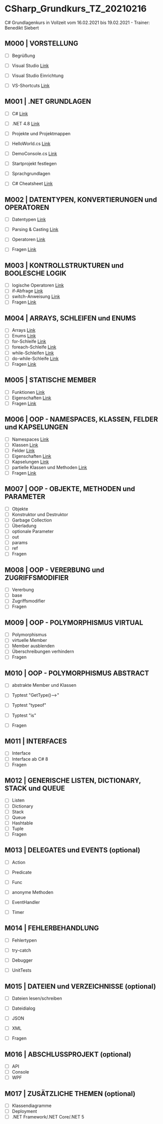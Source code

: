# CSharp_Grundkurs_TZ_20210216
C# Grundlagenkurs in Vollzeit vom 16.02.2021 bis 19.02.2021 - Trainer: Benedikt Siebert

## M000 | VORSTELLUNG

- [ ] Begrüßung
- [ ] Visual Studio [Link](https://visualstudio.microsoft.com/de/)
- [ ] Visual Studio Einrichtung
- [ ] VS-Shortcuts [Link](VS-SHORTCUTS.md)


## M001 | .NET GRUNDLAGEN
- [ ] C# [Link](https://docs.microsoft.com/de-de/dotnet/csharp/)
- [ ] .NET 4.8 [Link](https://docs.microsoft.com/de-de/dotnet/api/?view=netframework-4.8)
- [ ] Projekte und Projektmappen
- [ ] HelloWorld.cs [Link](Uebungen/Modul001_01_HelloWorld/Program.cs)
- [ ] DemoConsole.cs [Link](Uebungen/Modul001_02_DemoConsole/Program.cs)
- [ ] Startprojekt festlegen
- [ ] Sprachgrundlagen
- [ ] C# Cheatsheet [Link](CSHARP-CHEATSHEET.md)


## M002 | DATENTYPEN, KONVERTIERUNGEN und OPERATOREN
- [ ] Datentypen [Link](Uebungen/Modul002_01_Datentypen/Program.cs) 
- [ ] Parsing & Casting [Link](Uebungen/Modul002_02_ParsingCasting/Program.cs) 
- [ ] Operatoren [Link](Uebungen/Modul002_03_Operatoren/Program.cs) 
- [ ] Fragen [Link](Uebungen/Modul002_Fragen/Program.cs) 
  

## M003 | KONTROLLSTRUKTUREN und BOOLESCHE LOGIK
- [ ] logische Operatoren [Link](Uebungen/Modul003_01_BoolescheLogik/Program.cs) 
- [ ] if-Abfrage [Link](Uebungen/Modul003_02_Kontrollstrukturen/Program.cs) 
- [ ] switch-Anweisung [Link](Uebungen/Modul003_02_Kontrollstrukturen/Program.cs) 
- [ ] Fragen [Link](Uebungen/Modul003_Fragen/Program.cs) 

## M004 | ARRAYS, SCHLEIFEN und ENUMS
- [ ] Arrays [Link](Uebungen/Modul004_01_Arrays/Program.cs) 
- [ ] Enums [Link](Uebungen/Modul004_02_Enumeratoren/Program.cs) 
- [ ] for-Schleife [Link](Uebungen/Modul004_03_Schleifen/Program.cs) 
- [ ] foreach-Schleife [Link](Uebungen/Modul004_03_Schleifen/Program.cs) 
- [ ] while-Schleifen [Link](Uebungen/Modul004_03_Schleifen/Program.cs) 
- [ ] do-while-Schleife [Link](Uebungen/Modul004_03_Schleifen/Program.cs) 
- [ ] Fragen [Link](Uebungen/Modul004_Fragen/Program.cs) 

## M005 | STATISCHE MEMBER
- [ ] Funktionen [Link](Uebungen/Modul005_01_statischeMember/Program.cs) 
- [ ] Eigenschaften [Link](Uebungen/Modul005_01_statischeMember/Program.cs) 
- [ ] Fragen [Link](Uebungen/Modul005_Fragen/Program.cs) 

## M006 | OOP - NAMESPACES, KLASSEN, FELDER und KAPSELUNGEN
- [ ] Namespaces [Link](Uebungen/Modul006_01_NamespaceKlassen/Program.cs) 
- [ ] Klassen [Link](Uebungen/Modul006_01_NamespaceKlassen/Program.cs) 
- [ ] Felder [Link](Uebungen/Modul006_02_FelderEigenschaften/Felder.cs) 
- [ ] Eigenschaften [Link](Uebungen/Modul006_02_FelderEigenschaften/Eigenschaften.cs) 
- [ ] Kapselungen [Link](Uebungen/Modul006_02_FelderEigenschaften/Eigenschaften.cs) 
- [ ] partielle Klassen und Methoden [Link](Uebungen/Modul006_03_partielleKlassenMethoden/Program.cs) 
- [ ] Fragen [Link](Uebungen/Modul006_Fragen) 

## M007 | OOP - OBJEKTE, METHODEN und PARAMETER
- [ ] Objekte <!--[Link](Uebungen/Modul007_01_Objekte/Program.cs)--> 
- [ ] Konstruktor und Destruktor <!--[Link](Uebungen/Modul007_01_Objekte/Program.cs)--> 
- [ ] Garbage Collection
- [ ] Überladung <!--[Link](Uebungen/Modul007_02_UeberlagerungParameter/Ueberladung.cs)--> 
- [ ] optionale Parameter <!--[Link](Uebungen/Modul007_02_UeberlagerungParameter/OptionaleParameter.cs)--> 
- [ ] out <!--[Link](Uebungen/Modul007_02_UeberlagerungParameter/SchluesselwortOut.cs)--> 
- [ ] params <!--[Link](Uebungen/Modul007_02_UeberlagerungParameter/SchluesselwortParams.cs)--> 
- [ ] ref <!--[Link](Uebungen/Modul007_02_UeberlagerungParameter/SchluesselwortRef.cs)--> 
- [ ] Fragen <!--[Link](Uebungen/Modul007_Fragen)--> 

## M008 | OOP - VERERBUNG und ZUGRIFFSMODIFIER
- [ ] Vererbung <!--[Link](Uebungen/Modul008_01_Vererbungen/Program.cs)--> 
- [ ] base 
- [ ] Zugriffsmodifier <!--[Link](Uebungen/Modul008_02_Zugriffsmodifizierer/Program.cs)--> 
- [ ] Fragen <!--[Link](Uebungen/Modul008_Fragen)--> 

## M009 | OOP - POLYMORPHISMUS VIRTUAL
- [ ] Polymorphismus
- [ ] virtuelle Member <!--[Link](Uebungen/Modul009_01_PolymorphismusVirtual/SchluesselwortOverride.cs)--> 
- [ ] Member ausblenden <!--[Link](Uebungen/Modul009_01_PolymorphismusVirtual/SchluesselwortNew.cs)--> 
- [ ] Überschreibungen verhindern <!--[Link](Uebungen/Modul009_01_PolymorphismusVirtual/SchluesselwortSealed.cs)--> 
- [ ] Fragen <!--[Link](Uebungen/Modul009_Fragen)--> 

## M010 | OOP - POLYMORPHISMUS ABSTRACT
- [ ] abstrakte Member und Klassen <!--[Link](Uebungen/Modul010_01_PolymorphismusAbstract/Program.cs)--> 
- [ ] Typtest "GetType()-->" <!--[Link](Uebungen/Modul010_02_Typpruefungen/Program.cs)--> 
- [ ] Typtest "typeof" <!--[Link](Uebungen/Modul010_02_Typpruefungen/Program.cs)--> 
- [ ] Typtest "is" <!--[Link](Uebungen/Modul010_02_Typpruefungen/Program.cs)--> 
- [ ] Fragen <!--[Link](Uebungen/Modul010_Fragen)--> 


## M011 | INTERFACES
- [ ] Interface <!--[Link](Uebungen/Modul011_01_Interface/Program.cs)--> 
- [ ] Interface ab C# 8 <!--[Link](Uebungen/Modul011_02_InterfaceCSharp8/Program.cs)--> 
- [ ] Fragen <!--[Link](Uebungen/Modul011_Fragen)--> 

## M012 | GENERISCHE LISTEN, DICTIONARY, STACK und QUEUE
- [ ] Listen <!--[Link](Uebungen/Modul012_01_Listen/List.cs)--> 
- [ ] Dictionary <!--[Link](Uebungen/Modul012_01_Listen/Dictionary.cs)--> 
- [ ] Stack <!--[Link](Uebungen/Modul012_01_Listen/Stack.cs)--> 
- [ ] Queue <!--[Link](Uebungen/Modul012_01_Listen/Queue.cs)--> 
- [ ] Hashtable <!--[Link](Uebungen/Modul012_01_Listen/Hashtable.cs)--> 
- [ ] Tuple <!--[Link](Uebungen/Modul012_01_Listen/Tuple.cs)--> 
- [ ] Fragen <!--[Link](Uebungen/Modul012_Fragen)--> 

## M013 | DELEGATES und EVENTS (optional)
- [ ] Action <!--[Link](Uebungen/Modul013_01_Delegates/Action.cs)--> 
- [ ] Predicate <!--[Link](Uebungen/Modul013_01_Delegates/Predicate.cs)--> 
- [ ] Func <!--[Link](Uebungen/Modul013_01_Delegates/Func.cs)--> 
- [ ] anonyme Methoden <!--[Link](Uebungen/Modul013_01_Delegates/AnonymeMethoden.cs)--> 
- [ ] EventHandler <!--[Link](Uebungen/Modul013_02_Events/Program.cs)--> 
- [ ] Timer <!--[Link](Uebungen/Modul013_03_Timer/Program.cs)--> 


## M014 | FEHLERBEHANDLUNG
- [ ] Fehlertypen
- [ ] try-catch <!--[Link](Uebungen/Modul014_01_Fehlerbehandlung/Program.cs)--> 
- [ ] Debugger 
- [ ] UnitTests <!--[Link](Uebungen/Modul014_02_UnitTest_Funktionen/Program.cs)--> 


## M015 | DATEIEN und VERZEICHNISSE (optional)
- [ ] Dateien lesen/schreiben <!--[Link](Uebungen/Modul015_01_Dateien_Verzeichnisse/MainWindow.xaml.cs)-->
- [ ] Dateidialog <!--[Link](Uebungen/Modul015_01_Dateien_Verzeichnisse/MainWindow.xaml.cs)-->
- [ ] JSON <!--[Link](Uebungen/Modul015_02_JSON/Program.cs)-->
- [ ] XML <!--[Link](Uebungen/Modul015_03_XML/Program.cs)-->
- [ ] Fragen <!--[Link](Uebungen/Modul015_Fragen)-->


## M016 | ABSCHLUSSPROJEKT (optional)
- [ ] API <!--[Link](Uebungen/Modul016_API)-->
- [ ] Console <!--[Link](Uebungen/Modul016_Console)-->
- [ ] WPF <!--[Link](Uebungen/Modul016_WPF)-->

## M017 | ZUSÄTZLICHE THEMEN (optional)
- [ ] Klassendiagramme
- [ ] Deployment
- [ ] .NET Framework/.NET Core/.NET 5
